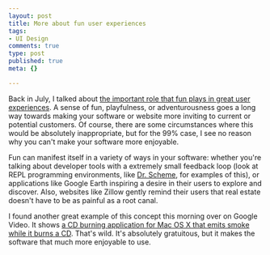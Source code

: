 ```yaml
--- 
layout: post
title: More about fun user experiences
tags: 
- UI Design
comments: true
type: post
published: true
meta: {}

---
```

Back in July, I talked about <a href="http://www.brethorsting.com/uidesign/2006/07/never_forget_about_fun.html">the important role that fun plays in great user experiences</a>. A sense of fun, playfulness, or adventurousness goes a long way towards making your software or website more inviting to current or potential customers. Of course, there are some circumstances where this would be absolutely inappropriate, but for the 99% case, I see no reason why you can't make your software more enjoyable.

  Fun can manifest itself in a variety of ways in your software: whether you're talking about developer tools with a extremely small feedback loop (look at REPL programming environments, like <a href="http://www.drscheme.org/">Dr. Scheme</a>, for examples of this), or applications like Google Earth inspiring a desire in their users to explore and discover. Also, websites like Zillow gently remind their users that real estate doesn't have to be as painful as a root canal.

  I found another great example of this concept this morning over on Google Video. It shows <a href="http://video.google.com/videoplay?docid=9101587627309160247">a CD burning application for Mac OS X that emits smoke while it burns a CD</a>. That's wild. It's absolutely gratuitous, but it makes the software that much more enjoyable to use.
